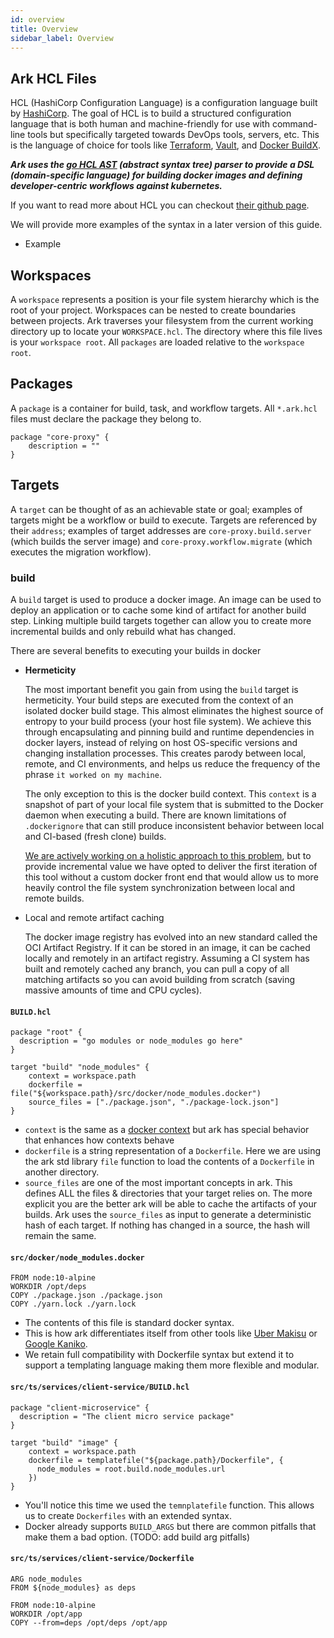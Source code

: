 ```yaml
---
id: overview
title: Overview
sidebar_label: Overview
---
```


## Ark HCL Files

HCL (HashiCorp Configuration Language) is a configuration language built by [HashiCorp](https://www.hashicorp.com/). The goal of HCL is to build a structured configuration language that is both human and machine-friendly for use with command-line tools but specifically targeted towards DevOps tools, servers, etc. This is the language of choice for tools like [Terraform](https://www.terraform.io/), [Vault](https://www.vaultproject.io/), and [Docker BuildX](https://github.com/docker/buildx/pull/192).

***Ark uses the [go HCL AST](https://pkg.go.dev/github.com/hashicorp/hcl/v2@v2.4.0/gohcl) (abstract syntax tree) parser to provide a DSL (domain-specific language) for building docker images and defining developer-centric workflows against kubernetes.***

If you want to read more about HCL you can checkout [their github page](https://github.com/hashicorp/hcl).

We will provide more examples of the syntax in a later version of this guide.

- Example

## Workspaces

A `workspace` represents a position is your file system hierarchy which is the root of your project. Workspaces can be nested to create boundaries between projects. Ark traverses your filesystem from the current working directory up to locate your `WORKSPACE.hcl`. The directory where this file lives is your `workspace root`. All `packages` are loaded relative to the `workspace root`.

## Packages

A `package` is a container for build, task, and workflow targets. All `*.ark.hcl` files must declare the package they belong to.

```hcl
package "core-proxy" {
	description = ""
}
```

## Targets

A `target` can be thought of as an achievable state or goal; examples of targets might be a workflow or build to execute. Targets are referenced by their `address`; examples of target addresses are `core-proxy.build.server` (which builds the server image) and `core-proxy.workflow.migrate` (which executes the migration workflow).

### build

A `build` target is used to produce a docker image. An image can be used to deploy an application or to cache some kind of artifact for another build step. Linking multiple build targets together can allow you to create more incremental builds and only rebuild what has changed.

There are several benefits to executing your builds in docker

- **Hermeticity**

    The most important benefit you gain from using the `build` target is hermeticity. Your build steps are executed from the context of an isolated docker build stage. This almost eliminates the highest source of entropy to your build process (your host file system). We achieve this through encapsulating and pinning build and runtime dependencies in docker layers, instead of relying on host OS-specific versions and changing installation processes. This creates parody between local, remote, and CI environments, and helps us reduce the frequency of the phrase `it worked on my machine`.

    The only exception to this is the docker build context. This `context` is a snapshot of part of your local file system that is submitted to the Docker daemon when executing a build. There are known limitations of `.dockerignore` that can still produce inconsistent behavior between local and CI-based (fresh clone) builds.

    [We are actively working on a holistic approach to this problem](https://www.notion.so/mantl/Custom-Docker-Frontend-Buildkit-Integration-0fac5920ffc04806a82dceacda2d0955), but to provide incremental value we have opted to deliver the first iteration of this tool without a custom docker front end that would allow us to more heavily control the file system synchronization between local and remote builds.

- Local and remote artifact caching

    The docker image registry has evolved into an new standard called the OCI Artifact Registry. If it can be stored in an image, it can be cached locally and remotely in an artifact registry. Assuming a CI system has built and remotely cached any branch, you can pull a copy of all matching artifacts so you can avoid building from scratch (saving massive amounts of time and CPU cycles).

#### `BUILD.hcl`

```hcl
package "root" {
  description = "go modules or node_modules go here"
}

target "build" "node_modules" {
    context = workspace.path
    dockerfile = file("${workspace.path}/src/docker/node_modules.docker")
    source_files = ["./package.json", "./package-lock.json"]
}
```

- `context` is the same as a [docker context][docker_context] but ark has special behavior that enhances how contexts behave
- `dockerfile` is a string representation of a `Dockerfile`. Here we are using the ark std library `file` function to load the contents of a `Dockerfile` in another directory.
- `source_files` are one of the most important concepts in ark. This defines ALL the files & directories that your target relies on. The more explicit you are the better ark will be able to cache the artifacts of your builds. Ark uses the `source_files` as input to generate a deterministic hash of each target. If nothing has changed in a source, the hash will remain the same.  


#### `src/docker/node_modules.docker`

```docker
FROM node:10-alpine
WORKDIR /opt/deps
COPY ./package.json ./package.json
COPY ./yarn.lock ./yarn.lock
```

- The contents of this file is standard docker syntax.
- This is how ark differentiates itself from other tools like [Uber Makisu][makisu] or [Google Kaniko][kaniko].
- We retain full compatibility with Dockerfile syntax but extend it to support a templating language making them more flexible and modular.

#### `src/ts/services/client-service/BUILD.hcl`

```hcl
package "client-microservice" {
  description = "The client micro service package"
}

target "build" "image" {
    context = workspace.path
    dockerfile = templatefile("${package.path}/Dockerfile", {
      node_modules = root.build.node_modules.url
    })
}
```

- You'll notice this time we used the `temnplatefile` function. This allows us to create `Dockerfiles` with an extended syntax.
- Docker already supports `BUILD_ARGS` but there are common pitfalls that make them a bad option. (TODO: add build arg pitfalls) 

#### `src/ts/services/client-service/Dockerfile`

```docker
ARG node_modules
FROM ${node_modules} as deps

FROM node:10-alpine
WORKDIR /opt/app
COPY --from=deps /opt/deps /opt/app
```



[makisu]: https://eng.uber.com/makisu/
[kaniko]: https://github.com/GoogleContainerTools/kaniko
[docker_context]: https://docs.docker.com/engine/reference/commandline/build/#tarball-contexts